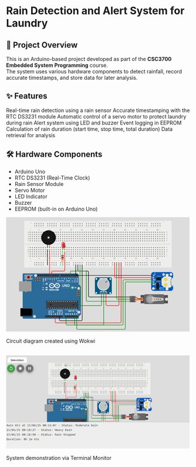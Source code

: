 # Rain Detection and Alert System for Laundry

## 📌 Project Overview
This is an Arduino-based project developed as part of the **CSC3700 Embedded System Programming** course.  
The system uses various hardware components to detect rainfall, record accurate timestamps, and store data for later analysis.

## ✨ Features
Real-time rain detection using a rain sensor
Accurate timestamping with the RTC DS3231 module
Automatic control of a servo motor to protect laundry during rain
Alert system using LED and buzzer
Event logging in EEPROM
Calculation of rain duration (start time, stop time, total duration)
Data retrieval for analysis

## 🛠 Hardware Components
- Arduino Uno
- RTC DS3231 (Real-Time Clock)
- Rain Sensor Module
- Servo Motor
- LED Indicator
- Buzzer
- EEPROM (built-in on Arduino Uno)

<img src="images/CircuitDiagram.png" alt="System Diagram" width="500">  
<p>Circuit diagram created using Wokwi</p>
<br>
<img src="images/Demo.png" alt="System Diagram" width="500">  
<p>System demonstration via Terminal Monitor</p>





